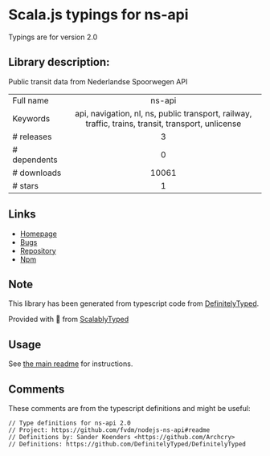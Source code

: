 
# Scala.js typings for ns-api

Typings are for version 2.0

## Library description:
Public transit data from Nederlandse Spoorwegen API

|                    |                 |
| ------------------ | :-------------: |
| Full name          | ns-api |
| Keywords           | api, navigation, nl, ns, public transport, railway, traffic, trains, transit, transport, unlicense |
| # releases         | 3 |
| # dependents       | 0 |
| # downloads        | 10061 |
| # stars            | 1 |

## Links
- [Homepage](https://github.com/fvdm/nodejs-ns-api#readme)
- [Bugs](https://github.com/fvdm/nodejs-ns-api/issues)
- [Repository](https://github.com/fvdm/nodejs-ns-api)
- [Npm](https://www.npmjs.com/package/ns-api)
    


## Note
This library has been generated from typescript code from [DefinitelyTyped](https://definitelytyped.org).

Provided with :purple_heart: from [ScalablyTyped](https://github.com/oyvindberg/ScalablyTyped)

## Usage
See [the main readme](../../readme.md) for instructions.

## Comments

These comments are from the typescript definitions and might be useful:
```
// Type definitions for ns-api 2.0
// Project: https://github.com/fvdm/nodejs-ns-api#readme
// Definitions by: Sander Koenders <https://github.com/Archcry>
// Definitions: https://github.com/DefinitelyTyped/DefinitelyTyped

```

